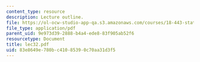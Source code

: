 ```yaml
---
content_type: resource
description: Lecture outline.
file: https://ol-ocw-studio-app-qa.s3.amazonaws.com/courses/18-443-statistics-for-applications-fall-2003/83e8649e780bc41085390c70aa31d3f5_lec32.pdf
file_type: application/pdf
parent_uid: 9e973d39-2888-b4a4-ede8-83f905ab52f6
resourcetype: Document
title: lec32.pdf
uid: 83e8649e-780b-c410-8539-0c70aa31d3f5
---
```

